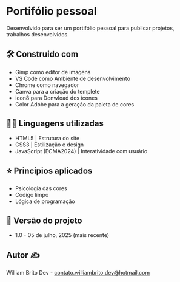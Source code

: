 # Portifólio pessoal 

Desenvolvido para ser um portifólio pessoal para publicar projetos, trabalhos desenvolvidos. 


## 🛠️ Construido com

- Gimp como editor de imagens
- VS Code como Ambiente de desenvolvimento 
- Chrome como navegador
- Canva para a criação do templete
- icon8 para Donwload dos ícones
- Color Adobe para a geração da paleta de cores 


## 🧑‍💻 Linguagens utilizadas   

- HTML5 | Estrutura do site 
- CSS3 | Estilização e design 
- JavaScript (ECMA2024) | Interatividade com usuário 


## ⭐ Princípios aplicados 

- Psicologia das cores  
- Código limpo  
- Lógica de programação


## 📌 Versão do projeto

- 1.0 - 05 de julho, 2025 (mais recente)

## Autor ✍️ 

William Brito Dev - contato.williambrito.dev@hotmail.com 


